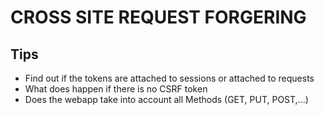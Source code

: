 # CROSS SITE REQUEST FORGERING

## Tips
 - Find out if the tokens are attached to sessions or attached to requests
 - What does happen if there is no CSRF token
 - Does the webapp take into account all Methods (GET, PUT, POST,...)
